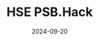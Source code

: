 ---
title: "HSE PSB.Hack"
date: 2024-09-20
type: "events"
role: "Mentor, Jury Member"
location: "Moscow"
---